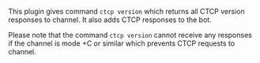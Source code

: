 This plugin gives command `ctcp version` which returns all CTCP version responses to channel.
It also adds CTCP responses to the bot.

Please note that the command `ctcp version` cannot receive any responses if the channel is 
mode +C or similar which prevents CTCP requests to channel.
